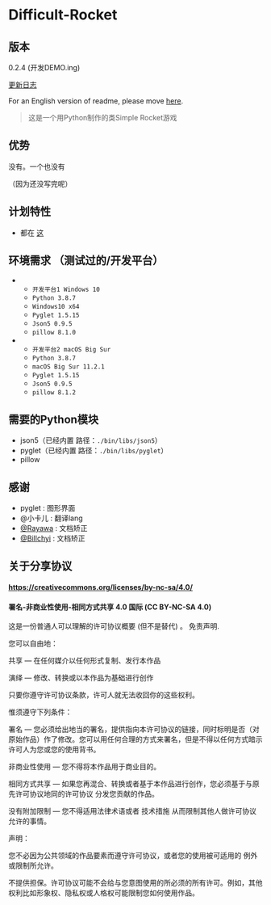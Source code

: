 # Difficult-Rocket

## 版本

0.2.4 (开发DEMO.ing)

[更新日志](https://github.com/shenjackyuanjie/Difficult-Rocket/blob/main/docs/update_logs.md)

For an English version of readme, please move [here](https://github.com/shenjackyuanjie/Difficult-Rocket).

> 这是一个用Python制作的类Simple Rocket游戏

## 优势

没有。一个也没有

（因为还没写完呢）

## 计划特性

- 都在 [这](https://github.com/shenjackyuanjie/Difficult-Rocket/projects)

## 环境需求 （测试过的/开发平台）

-
    - `开发平台1 Windows 10`
    - `Python 3.8.7`
    - `Windows10 x64`
    - `Pyglet 1.5.15`
    - `Json5 0.9.5`
    - `pillow 8.1.0`
-
    - `开发平台2 macOS Big Sur`
    - `Python 3.8.7`
    - `macOS Big Sur 11.2.1`
    - `Pyglet 1.5.15`
    - `Json5 0.9.5`
    - `pillow 8.1.2`

## 需要的Python模块

- json5（已经内置 路径：`./bin/libs/json5`）
- pyglet（已经内置 路径：`./bin/libs/pyglet`）
- pillow

## 感谢

- pyglet : 图形界面
- @小卡儿 : 翻译lang
- [@Rayawa](https://github.com/Rayawa) : 文档矫正
- [@Billchyi](https://github.com/Billchyi) : 文档矫正

## 关于分享协议

#### https://creativecommons.org/licenses/by-nc-sa/4.0/

#### 署名-非商业性使用-相同方式共享 4.0 国际 (CC BY-NC-SA 4.0)

这是一份普通人可以理解的许可协议概要 (但不是替代) 。 免责声明.

您可以自由地：

共享 — 在任何媒介以任何形式复制、发行本作品

演绎 — 修改、转换或以本作品为基础进行创作

只要你遵守许可协议条款，许可人就无法收回你的这些权利。

惟须遵守下列条件：

署名 — 您必须给出地当的署名，提供指向本许可协议的链接，同时标明是否（对原始作品）作了修改。您可以用任何合理的方式来署名，但是不得以任何方式暗示许可人为您或您的使用背书。

非商业性使用 — 您不得将本作品用于商业目的。

相同方式共享 — 如果您再混合、转换或者基于本作品进行创作，您必须基于与原先许可协议地同的许可协议 分发您贡献的作品。

没有附加限制 — 您不得适用法律术语或者 技术措施 从而限制其他人做许可协议允许的事情。

声明：

您不必因为公共领域的作品要素而遵守许可协议，或者您的使用被可适用的 例外或限制所允许。

不提供担保。许可协议可能不会给与您意图使用的所必须的所有许可。例如，其他权利比如形象权、隐私权或人格权可能限制您如何使用作品。

